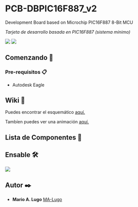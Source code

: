 # PCB-DBPIC16F887_v2
Development Board based on Microchip PIC16F887 8-Bit MCU


_Tarjeta de desarrollo basada en PIC16F887 (sistema mínimo)_

![](https://drive.google.com/uc?export=view&id=19XBJ0QlMIHbg9vegWUGyEqXRTqxzBaFq)
![](https://drive.google.com/uc?export=view&id=1yVWt3oSvShM6cuBQZa5PdpuczYuV1JDe)


## Comenzando 🚀
### Pre-requisitos 📋

* Autodesk Eagle

## Wiki 📖

Puedes encontrar el esquemático [aquí.](https://drive.google.com/uc?export=view&id=1uyhpvZt8SFJf6NlxQCLjJcooKPEDv15b)

Tambíen puedes ver una animación [aquí.](https://drive.google.com/file/d/1NO_eVydhyPA-O2Zp3BOySrAR04YveleB/view?usp=sharing)

## Lista de Componentes 📖

## Ensable 🛠️

![](https://drive.google.com/uc?export=view&id=1PCVJMS5OCVGcx2QpUUYAr0coXK0wAjF2)


## Autor ✒️

* **Mario A. Lugo**  [MA-Lugo](https://github.com/MA-Lugo)

